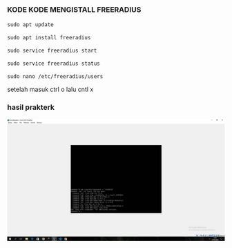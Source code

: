 ---
---
### KODE KODE MENGISTALL FREERADIUS
```
sudo apt update
```
```
sudo apt install freeradius
```
```
sudo service freeradius start
```
```
sudo service freeradius status
```
```
sudo nano /etc/freeradius/users
```
setelah masuk ctrl o lalu cntl x

### hasil prakterk
![assets](/assets/Capturefreeradius.JPG)

